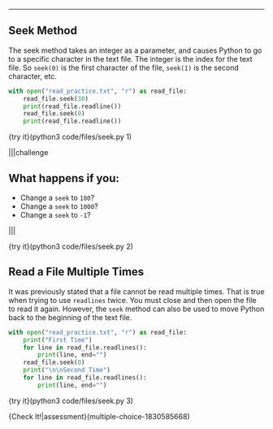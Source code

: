 ----------

## Seek Method

The seek method takes an integer as a parameter, and causes Python to go to a specific character in the text file. The integer is the index for the text file. So `seek(0)` is the first character of the file, `seek(1)` is the second character, etc.

```python
with open("read_practice.txt", "r") as read_file:
    read_file.seek(30)
    print(read_file.readline())
    read_file.seek(0)
    print(read_file.readline())

```

{try it}(python3 code/files/seek.py 1)

|||challenge
## What happens if you:
* Change a `seek` to `180`?
* Change a `seek` to `1000`?
* Change a `seek` to `-1`?

|||

{try it}(python3 code/files/seek.py 2)

## Read a File Multiple Times

It was previously stated that a file cannot be read multiple times. That is true when trying to use `readlines` twice. You must close and then open the file to read it again. However, the `seek` method can also be used to move Python back to the beginning of the text file.

```python
with open("read_practice.txt", "r") as read_file:
    print("First Time")
    for line in read_file.readlines():
        print(line, end="")
    read_file.seek(0)
    print("\n\nSecond Time")
    for line in read_file.readlines():
        print(line, end="")
```

{try it}(python3 code/files/seek.py 3)

{Check It!|assessment}(multiple-choice-1830585668)
